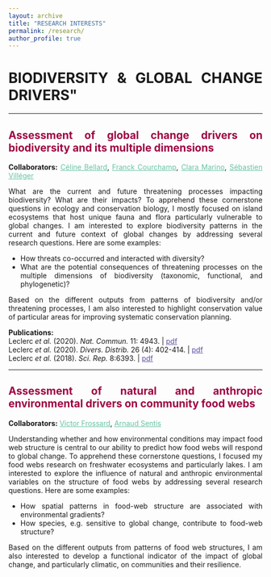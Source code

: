 ```yaml
---
layout: archive
title: "RESEARCH INTERESTS"
permalink: /research/
author_profile: true
---
```

<style> body {text-align: justify} </style> <!-- Justify text. -->

# **BIODIVERSITY & GLOBAL CHANGE DRIVERS"**

------

## <span style="color:#9e0142">**Assessment of global change drivers on biodiversity and its multiple dimensions**</span>
**Collaborators:** <a href="https://celinebellard.wordpress.com/" target="_blank" style="color:#66c2a5;">Céline Bellard</a>, <a href="https://www.biodiversitydynamics.fr/" target="_blank" style="color:#66c2a5;">Franck Courchamp</a>, <a href="https://www.researchgate.net/profile/Clara-Marino-2" target="_blank" style="color:#66c2a5;">Clara Marino</a>, <a href="http://villeger.sebastien.free.fr/" target="_blank" style="color:#66c2a5;">Sébastien Villéger</a>

What are the current and future threatening processes impacting biodiversity? What are their impacts? To apprehend these cornerstone questions in ecology and conservation biology, I mostly focused on island ecosystems that host unique fauna and flora particularly vulnerable to global changes. I am interested to explore biodiversity patterns in the current and future context of global changes by addressing several research questions. Here are some examples:

* How threats co-occurred and interacted with diversity?  
* What are the potential consequences of threatening processes on the multiple dimensions of biodiversity (taxonomic, functional, and phylogenetic)?

Based on the different outputs from patterns of biodiversity and/or threatening processes, I am also interested to highlight conservation value of particular areas for improving systematic conservation planning.

**Publications:**  
Leclerc *et al.* (2020). *Nat. Commun.* 11: 4943. $|$ <a href="https://www.nature.com/articles/s41467-020-18740-x" target="_blank" style="color:#5e4fa2;">pdf</a>  
Leclerc *et al.* (2020). *Divers. Distrib.* 26 (4): 402-414. $|$ <a href="https://onlinelibrary.wiley.com/doi/full/10.1111/ddi.13024" target="_blank" style="color:#5e4fa2;">pdf</a>  
Leclerc *et al.* (2018). *Sci. Rep.* 8:6393. $|$ <a href="https://www.nature.com/articles/s41598-018-24733-0" target="_blank" style="color:#5e4fa2;">pdf</a>  

------

## <span style="color:#9e0142">**Assessment of natural and anthropic environmental drivers on community food webs**</span>
**Collaborators:** <a href="https://www.researchgate.net/profile/Victor-Frossard" target="_blank" style="color:#66c2a5;">Victor Frossard</a>, <a href="https://arnaudsentis.com/" target="_blank" style="color:#66c2a5;">Arnaud Sentis</a>

Understanding whether and how environmental conditions may impact food web structure is central to our ability to predict how food webs will respond to global change. To apprehend these cornerstone questions, I focused my food webs research on freshwater ecosystems and particularly lakes. I am interested to explore the influence of natural and anthropic environmental variables on the structure of food webs by addressing several research questions. Here are some examples:

* How spatial patterns in food-web structure are associated with environmental gradients?  
* How species, e.g. sensitive to global change, contribute to food-web structure?

Based on the different outputs from patterns of food web structures, I am also interested to develop a functional indicator of the impact of global change, and particularly climatic, on communities and their resilience.